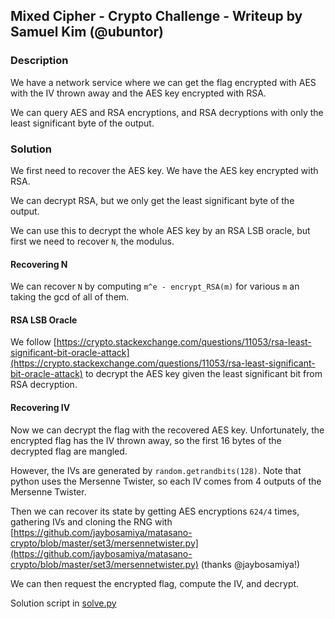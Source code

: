 ## Mixed Cipher - Crypto Challenge - Writeup by Samuel Kim (@ubuntor)

### Description

We have a network service where we can get the flag encrypted with AES
with the IV thrown away and the AES key encrypted with RSA.

We can query AES and RSA encryptions, and RSA decryptions with only the least
significant byte of the output.

### Solution

We first need to recover the AES key. We have the AES key encrypted with RSA.

We can decrypt RSA, but we only get the least significant byte of the output.

We can use this to decrypt the whole AES key by an RSA LSB oracle, but first we
need to recover `N`, the modulus.

#### Recovering N
We can recover `N` by computing `m^e - encrypt_RSA(m)` for various `m` an
taking the gcd of all of them.

#### RSA LSB Oracle
We follow [https://crypto.stackexchange.com/questions/11053/rsa-least-significant-bit-oracle-attack](https://crypto.stackexchange.com/questions/11053/rsa-least-significant-bit-oracle-attack) to decrypt the AES key given the least significant bit from RSA decryption.

#### Recovering IV

Now we can decrypt the flag with the recovered AES key. Unfortunately, the
encrypted flag has the IV thrown away, so the first 16 bytes of the decrypted
flag are mangled.

However, the IVs are generated by `random.getrandbits(128)`. Note that python
uses the Mersenne Twister, so each IV comes from 4 outputs of the Mersenne
Twister.

Then we can recover its state by getting AES encryptions `624/4` times, gathering
IVs and cloning the RNG with [https://github.com/jaybosamiya/matasano-crypto/blob/master/set3/mersennetwister.py](https://github.com/jaybosamiya/matasano-crypto/blob/master/set3/mersennetwister.py) (thanks @jaybosamiya!)

We can then request the encrypted flag, compute the IV, and decrypt.

Solution script in [solve.py](solve.py)
